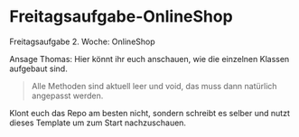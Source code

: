 # Freitagsaufgabe-OnlineShop
Freitagsaufgabe 2. Woche: OnlineShop

Ansage Thomas: Hier könnt ihr euch anschauen, wie die einzelnen Klassen aufgebaut sind.

>Alle Methoden sind aktuell leer und void, das muss dann natürlich angepasst werden.

Klont euch das Repo am besten nicht, sondern schreibt es selber und nutzt dieses Template um zum Start nachzuschauen.
